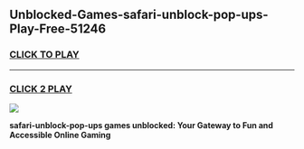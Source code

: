 
## Unblocked-Games-safari-unblock-pop-ups-Play-Free-51246
<h3>
<a href="https://premium76.site?title=safari-unblock-pop-ups&ref=10A">CLICK TO PLAY</a></h3>
<hr>

<h3>
<a href="https://premium76.site?title=safari-unblock-pop-ups&ref=10A">CLICK 2 PLAY</a>
  
</h3>

<a href="https://premium76.site?title=safari-unblock-pop-ups&ref=10A"><img src="https://clearcache.store/games.png"></a>


**safari-unblock-pop-ups games unblocked: Your Gateway to Fun and Accessible Online Gaming**
